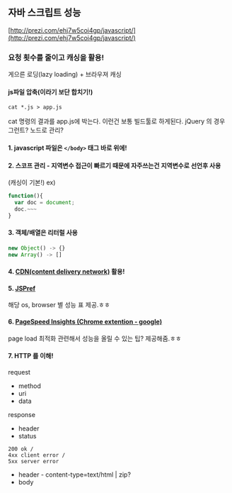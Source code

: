 ## 자바 스크립트 성능

[http://prezi.com/ehj7w5coi4gp/javascript/](http://prezi.com/ehj7w5coi4gp/javascript/)


### 요청 횟수를 줄이고 캐싱을 활용!
게으른 로딩(lazy loading) + 브라우져 캐싱


#### js파일 압축(이라기 보단 합치기!)
`cat *.js > app.js`

cat 명령의 결과를 app.js에 박는다. 이런건 보통 빌드툴로 하게된다.
jQuery 의 경우 그런트? 노드로 관리?


#### 1. javascript 파일은 `</body>` 태그 바로 위에!


#### 2. 스코프 관리 - 지역변수 접근이 빠르기 때문에 자주쓰는건 지역변수로 선언후 사용
(캐싱이 기본!)
ex)
```javascript
function(){
  var doc = document;
  doc.~~~
}
```

#### 3. 객체/배열은 리터럴 사용
```javascript
new Object() -> {}
new Array() -> []
```


#### 4. [CDN(content delivery network)](http://goo.gl/U4bdT) 활용!


#### 5. [JSPref](http://jsperf.com/jquery-css-vs-native-dom/16)
해당 os, browser 별 성능 표 제공.ㅎㅎ


#### 6. [PageSpeed Insights (Chrome extention - google)](http://goo.gl/hoJzt)
page load 최적화 관련해서 성능을 올릴 수 있는 팁? 제공해줌.ㅎㅎ

#### 7. HTTP 를 이해!
request
- method
- uri
- data

response
- header
 - status
```
200 ok / 
4xx client error / 
5xx server error
```
- header - content-type=text/html | zip?
- body

